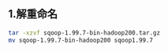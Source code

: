 ## 1.解重命名
```bash
tar -xzvf sqoop-1.99.7-bin-hadoop200.tar.gz
mv sqoop-1.99.7-bin-hadoop200 sqoop1.99.7
```
